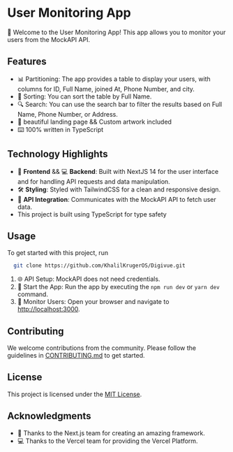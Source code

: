 # User Monitoring App

👋 Welcome to the User Monitoring App! This app allows you to monitor your users from the MockAPI API.

## Features

- 📊 Partitioning: The app provides a table to display your users, with columns for ID, Full Name, joined At, Phone Number, and city.
- 🔀 Sorting: You can sort the table by Full Name.
- 🔍 Search: You can use the search bar to filter the results based on Full Name, Phone Number, or Address.
- 🎨 beautiful landing page && Custom artwork included
- ⌨️ 100% written in TypeScript


## Technology Highlights

- 🚀 **Frontend** && 💻 **Backend**: Built with NextJS 14 for the user interface and for handling API requests and data manipulation.
- 🛠️ **Styling**: Styled with TailwindCSS for a clean and responsive design.
- 📡 **API Integration**: Communicates with the MockAPI API to fetch user data.
- This project is built using TypeScript for type safety
  
## Usage
To get started with this project, run

```bash
  git clone https://github.com/KhalilKrugerOS/Digivue.git
```

1. 🌐 API Setup:  MockAPI does not need credentials.
2. 🚀 Start the App: Run the app by executing the `npm run dev` or `yarn dev` command.
3. 👀 Monitor Users: Open your browser and navigate to [http://localhost:3000](http://localhost:3000).

## Contributing

We welcome contributions from the community. Please follow the guidelines in [CONTRIBUTING.md](https://github.com/your-username/your-repo/blob/main/CONTRIBUTING.md) to get started.

## License

This project is licensed under the [MIT License](https://github.com/your-username/your-repo/blob/main/LICENSE).

## Acknowledgments

- 👏 Thanks to the Next.js team for creating an amazing framework.
- 💻 Thanks to the Vercel team for providing the Vercel Platform.

